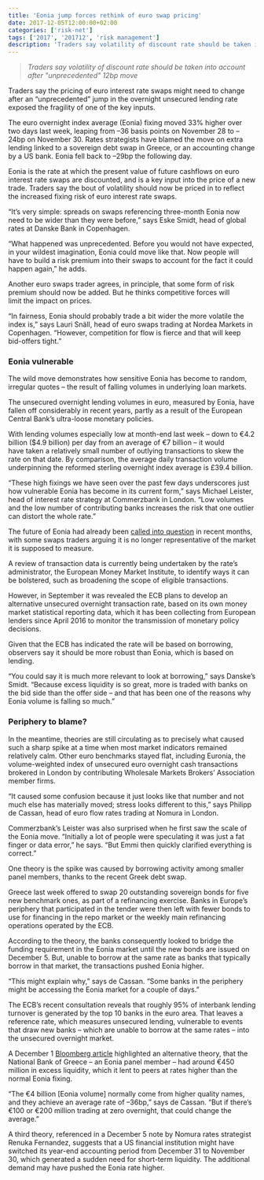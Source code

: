 ```yaml
---
title: 'Eonia jump forces rethink of euro swap pricing'
date: 2017-12-05T12:00:00+02:00
categories: ['risk-net']
tags: ['2017', '201712', 'risk management']
description: 'Traders say volatility of discount rate should be taken into account after "unprecedented" 12bp move'
---
```


> _Traders say volatility of discount rate should be taken into account after "unprecedented" 12bp move_

Traders say the pricing of euro interest rate swaps might need to change after an “unprecedented” jump in the overnight unsecured lending rate exposed the fragility of one of the key inputs.

The euro overnight index average (Eonia) fixing moved 33% higher over two days last week, leaping from –36 basis points on November 28 to –24bp on November 30. Rates strategists have blamed the move on extra lending linked to a sovereign debt swap in Greece, or an accounting change by a US bank. Eonia fell back to –29bp the following day.

Eonia is the rate at which the present value of future cashflows on euro interest rate swaps are discounted, and is a key input into the price of a new trade. Traders say the bout of volatility should now be priced in to reflect the increased fixing risk of euro interest rate swaps.

“It’s very simple: spreads on swaps referencing three-month Eonia now need to be wider than they were before,” says Eske Smidt, head of global rates at Danske Bank in Copenhagen.

“What happened was unprecedented. Before you would not have expected, in your wildest imagination, Eonia could move like that. Now people will have to build a risk premium into their swaps to account for the fact it could happen again,” he adds.

Another euro swaps trader agrees, in principle, that some form of risk premium should now be added. But he thinks competitive forces will limit the impact on prices.

“In fairness, Eonia should probably trade a bit wider the more volatile the index is,” says Lauri Snäll, head of euro swaps trading at Nordea Markets in Copenhagen. “However, competition for flow is fierce and that will keep bid-offers tight.”

### Eonia vulnerable

The wild move demonstrates how sensitive Eonia has become to random, irregular quotes – the result of falling volumes in underlying loan markets.

The unsecured overnight lending volumes in euro, measured by Eonia, have fallen off considerably in recent years, partly as a result of the European Central Bank’s ultra-loose monetary policies.

With lending volumes especially low at month-end last week – down to €4.2 billion ($4.9 billion) per day from an average of €7 billion – it would have taken a relatively small number of outlying transactions to skew the rate on that date. By comparison, the average daily transaction volume underpinning the reformed sterling overnight index average is £39.4 billion.

“These high fixings we have seen over the past few days underscores just how vulnerable Eonia has become in its current form,” says Michael Leister, head of interest rate strategy at Commerzbank in London. “Low volumes and the low number of contributing banks increases the risk that one outlier can distort the whole rate.”

The future of Eonia had already been [called into question](https://www.risk.net/derivatives/5338931/europes-eonia-dilemma) in recent months, with some swaps traders arguing it is no longer representative of the market it is supposed to measure.

A review of transaction data is currently being undertaken by the rate’s administrator, the European Money Market Institute, to identify ways it can be bolstered, such as broadening the scope of eligible transactions.

However, in September it was revealed the ECB plans to develop an alternative unsecured overnight transaction rate, based on its own money market statistical reporting data, which it has been collecting from European lenders since April 2016 to monitor the transmission of monetary policy decisions.

Given that the ECB has indicated the rate will be based on borrowing, observers say it should be more robust than Eonia, which is based on lending.

“You could say it is much more relevant to look at borrowing,” says Danske’s Smidt. “Because excess liquidity is so great, more is traded with banks on the bid side than the offer side – and that has been one of the reasons why Eonia volume is falling so much.”

###  

### Periphery to blame?

In the meantime, theories are still circulating as to precisely what caused such a sharp spike at a time when most market indicators remained relatively calm. Other euro benchmarks stayed flat, including Euronia, the volume-weighted index of unsecured euro overnight cash transactions brokered in London by contributing Wholesale Markets Brokers’ Association member firms.

“It caused some confusion because it just looks like that number and not much else has materially moved; stress looks different to this,” says Philipp de Cassan, head of euro flow rates trading at Nomura in London.

Commerzbank’s Leister was also surprised when he first saw the scale of the Eonia move. “Initially a lot of people were speculating it was just a fat finger or data error,” he says. “But Emmi then quickly clarified everything is correct.”

One theory is the spike was caused by borrowing activity among smaller panel members, thanks to the recent Greek debt swap.

Greece last week offered to swap 20 outstanding sovereign bonds for five new benchmark ones, as part of a refinancing exercise. Banks in Europe’s periphery that participated in the tender were then left with fewer bonds to use for financing in the repo market or the weekly main refinancing operations operated by the ECB.

According to the theory, the banks consequently looked to bridge the funding requirement in the Eonia market until the new bonds are issued on December 5. But, unable to borrow at the same rate as banks that typically borrow in that market, the transactions pushed Eonia higher.

“This might explain why,” says de Cassan. “Some banks in the periphery might be accessing the Eonia market for a couple of days.”

The ECB’s recent consultation reveals that roughly 95% of interbank lending turnover is generated by the top 10 banks in the euro area. That leaves a reference rate, which measures unsecured lending, vulnerable to events that draw new banks – which are unable to borrow at the same rates – into the unsecured overnight market.

A December 1 [Bloomberg article](https://www.bloomberg.com/news/articles/2017-12-01/eonia-surge-mystery-may-be-result-of-excess-greek-bank-liquidity) highlighted an alternative theory, that the National Bank of Greece – an Eonia panel member – had around €450 million in excess liquidity, which it lent to peers at rates higher than the normal Eonia fixing.

“The €4 billion [Eonia volume] normally come from higher quality names, and they achieve an average rate of –36bp,” says de Cassan. “But if there’s €100 or €200 million trading at zero overnight, that could change the average.”

A third theory, referenced in a December 5 note by Nomura rates strategist Renuka Fernandez, suggests that a US financial institution might have switched its year-end accounting period from December 31 to November 30, which generated a sudden need for short-term liquidity. The additional demand may have pushed the Eonia rate higher.

